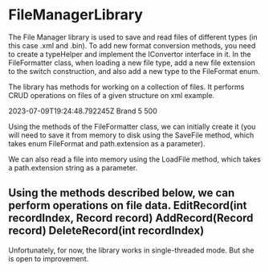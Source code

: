 # FileManagerLibrary

The File Manager library is used to save and read files of different types (in this case .xml and .bin).
To add new format conversion methods, you need to create a typeHelper and implement the IConvertor interface in it.
In the FileFormatter class, when loading a new file type, add a new file extension to the switch construction, and also add a new type to the FileFormat enum.

The library has methods for working on a collection of files. It performs CRUD operations on files of a given structure on xml example.


<?xml version="1.0" encoding="utf-8"?>
<Document xmlns:xsi="http://www.w3.org/2001/XMLSchema-instance" xmlns:xsd="http://www.w3.org/2001/XMLSchema">
  <Cars>
    <Car>
      <Date>2023-07-09T19:24:48.792245Z</Date>
      <BrandName>Brand 5</BrandName>
      <Price>500</Price>
    </Car>
  </Cars>
</Document>


Using the methods of the FileFormatter class, we can initially create it (you will need to save it from memory to disk using the SaveFile method, which takes enum FileFormat and path.extension as a parameter).

We can also read a file into memory using the LoadFile method, which takes a path.extension string as a parameter.

Using the methods described below, we can perform operations on file data.
EditRecord(int recordIndex, Record record)
AddRecord(Record record)
DeleteRecord(int recordIndex)
------------------------------------------
Unfortunately, for now, the library works in single-threaded mode.
But she is open to improvement.
